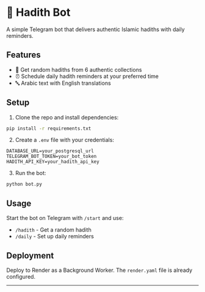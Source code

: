 # 📿 Hadith Bot

A simple Telegram bot that delivers authentic Islamic hadiths with daily reminders.

## Features

- 📖 Get random hadiths from 6 authentic collections
- ⏰ Schedule daily hadith reminders at your preferred time
- 🔤 Arabic text with English translations

## Setup

1. Clone the repo and install dependencies:
```bash
pip install -r requirements.txt
```

2. Create a `.env` file with your credentials:
```env
DATABASE_URL=your_postgresql_url
TELEGRAM_BOT_TOKEN=your_bot_token
HADITH_API_KEY=your_hadith_api_key
```

3. Run the bot:
```bash
python bot.py
```

## Usage

Start the bot on Telegram with `/start` and use:
- `/hadith` - Get a random hadith
- `/daily` - Set up daily reminders

## Deployment

Deploy to Render as a Background Worker. The `render.yaml` file is already configured.

---
